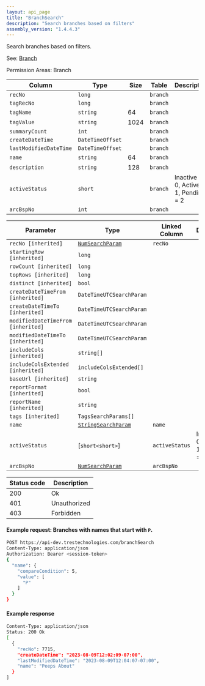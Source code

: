 ```yaml
---
layout: api_page
title: "BranchSearch"
description: "Search branches based on filters"
assembly_version: "1.4.4.3"
---
```


Search branches based on filters.

See: [Branch](Branch.html)

Permission Areas: Branch

| Column | Type | Size | Table | Description |
| ------ | ---- | ---- | ----- | ----------- |
| `recNo` | `long` |  | `branch` | 
| `tagRecNo` | `long` |  | `branch` | 
| `tagName` | `string` | 64 | `branch` | 
| `tagValue` | `string` | 1024 | `branch` | 
| `summaryCount` | `int` |  | `branch` | 
| `createDateTime` | `DateTimeOffset` |  | `branch` | 
| `lastModifiedDateTime` | `DateTimeOffset` |  | `branch` | 
| `name` | `string` | 64 | `branch` | 
| `description` | `string` | 128 | `branch` | 
| `activeStatus` | `short` |  | `branch` | Inactive = 0, Active = 1, Pending = 2
| `arcBspNo` | `int` |  | `branch` | 

| Parameter | Type | Linked Column | Description |
| --------- | ---- | ------------- | ----------- |
| `recNo [inherited]` | [`NumSearchParam`](NumSearchParam) | `recNo` | 
| `startingRow [inherited]` | `long` |  | 
| `rowCount [inherited]` | `long` |  | 
| `topRows [inherited]` | `long` |  | 
| `distinct [inherited]` | `bool` |  | 
| `createDateTimeFrom [inherited]` | `DateTimeUTCSearchParam` |  | 
| `createDateTimeTo [inherited]` | `DateTimeUTCSearchParam` |  | 
| `modifiedDateTimeFrom [inherited]` | `DateTimeUTCSearchParam` |  | 
| `modifiedDateTimeTo [inherited]` | `DateTimeUTCSearchParam` |  | 
| `includeCols [inherited]` | `string[]` |  | 
| `includeColsExtended [inherited]` | `includeColsExtended[]` |  | 
| `baseUrl [inherited]` | `string` |  | 
| `reportFormat [inherited]` | `bool` |  | 
| `reportName [inherited]` | `string` |  | 
| `tags [inherited]` | `TagsSearchParams[]` |  | 
| `name` | [`StringSearchParam`](StringSearchParam) | `name` | 
| `activeStatus` | [`short<short>`] | `activeStatus` | Inactive = 0, Active = 1, Pending = 2
| `arcBspNo` | [`NumSearchParam`](NumSearchParam) | `arcBspNo` | 

| Status code | Description |
| ----------- | ----------- |
| 200 | Ok |
| 401 | Unauthorized |
| 403 | Forbidden |

#### Example request: Branches with names that start with `P`.
```sh
POST https://api-dev.trestechnologies.com/branchSearch
Content-Type: application/json
Authorization: Bearer <session-token>
{
  "name": {
    "compareCondition": 5,
    "value": [
      "P"
    ]
  }
}
```

#### Example response
```sh
Content-Type: application/json
Status: 200 Ok
[
  {
    "recNo": 7715,
    "createDateTime": "2023-08-09T12:02:09-07:00",
    "lastModifiedDateTime": "2023-08-09T12:04:07-07:00",
    "name": "Peeps About"
  }
]
```

